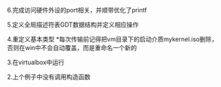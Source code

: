 
6.完成访问硬件外设的port相关，并顺带优化了printf

5.定义全局描述符表GDT数据结构并定义相应操作

4.重定义基本类型
*每次传输前记得把vm目录下的启动介质mykernel.iso删除，否则在win中不会自动覆盖，而是重命名一个新的

3.在virtualbox中运行

2.上个例子中没有调用构造函数
